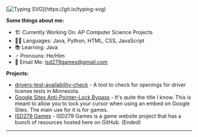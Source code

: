 <!-- This is kinda cool looking ngl -->
[![Typing SVG](https://readme-typing-svg.herokuapp.com?font=Montserrat&color=%233FF7C6&size=21&lines=Hello+there!+Welcome+to+my+GitHub!;Check+Out+My+Website!)](https://git.io/typing-svg)

**Some things about me:**
- 🏗️ Currently Working On: AP Computer Science Projects
- 👨‍💻 Languages: Java, Python, HTML, CSS, JavaScript
- 📚 Learning: Java
- ♂️ Pronouns: He/Him
- 📧 Email Me: isd279games@gmail.com

**Projects:**

- [drivers-test-availability-check](https://github.com/ReedGraf/drivers-test-availability-check) - A tool to check for openings for driver license tests in Minnesota.
- [Google Sites Anti-Pointer-Lock Bypass](https://github.com/ReedGraf/anti-pointer-lock-bypass) - It's quite the title I know. This is meant to allow you to lock your cursor when using an embed on Google Sites. The main use for it is for games.
- [ISD279 Games](https://github.com/ReedGraf/isd279games) - ISD279 Games is a game website project that has a bunch of resources hosted here on GitHub. (Ended)

---
